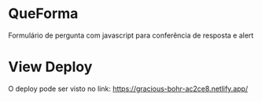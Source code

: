 # QueForma
Formulário de pergunta com javascript para conferência de resposta e alert

# View Deploy
O deploy pode ser visto no link: https://gracious-bohr-ac2ce8.netlify.app/
